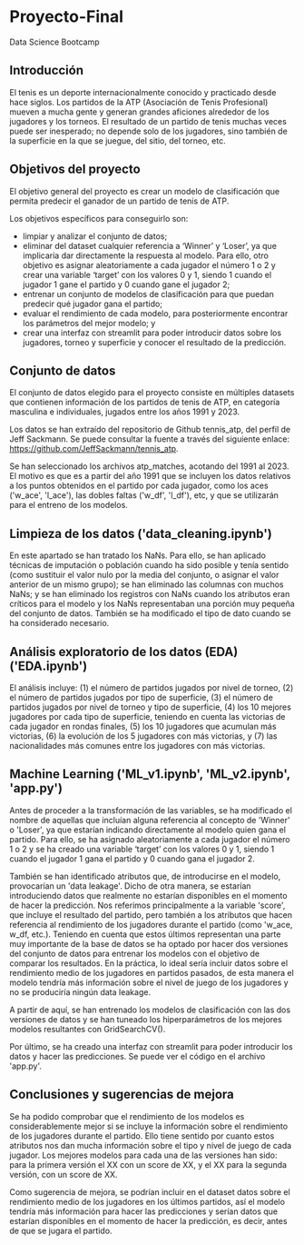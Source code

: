 # Proyecto-Final
Data Science Bootcamp

## Introducción 
El tenis es un deporte internacionalmente conocido y practicado desde hace siglos. Los partidos de la ATP (Asociación de Tenis Profesional) mueven a mucha gente y generan grandes aficiones alrededor de los jugadores y los torneos. El resultado de un partido de tenis muchas veces puede ser inesperado; no depende solo de los jugadores, sino también de la superficie en la que se juegue, del sitio, del torneo, etc.

## Objetivos del proyecto
El objetivo general del proyecto es crear un modelo de clasificación que permita predecir el ganador de un partido de tenis de ATP. 

Los objetivos específicos para conseguirlo son:
-	limpiar y analizar el conjunto de datos;
-	eliminar del dataset cualquier referencia a ‘Winner’ y ‘Loser’, ya que implicaría dar directamente la respuesta al modelo. Para ello, otro objetivo es asignar aleatoriamente a cada jugador el número 1 o 2 y crear una variable ‘target’ con los valores 0 y 1, siendo 1 cuando el jugador 1 gane el partido y 0 cuando gane el jugador 2;
-	entrenar un conjunto de modelos de clasificación para que puedan predecir qué jugador gana el partido; 
-	evaluar el rendimiento de cada modelo, para posteriormente encontrar los parámetros del mejor modelo; y 
-	crear una interfaz con streamlit para poder introducir datos sobre los jugadores, torneo y superficie y conocer el resultado de la predicción.
  
## Conjunto de datos
El conjunto de datos elegido para el proyecto consiste en múltiples datasets que contienen información de los partidos de tenis de ATP, en categoría masculina e individuales, jugados entre los años 1991 y 2023.

Los datos se han extraído del repositorio de Github tennis_atp, del perfil de Jeff Sackmann. Se puede consultar la fuente a través del siguiente enlace: https://github.com/JeffSackmann/tennis_atp. 

Se han seleccionado los archivos atp_matches, acotando del 1991 al 2023. El motivo es que es a partir del año 1991 que se incluyen los datos relativos a los puntos obtenidos en el partido por cada jugador, como los aces ('w_ace', 'l_ace'), las dobles faltas ('w_df', 'l_df'), etc, y que se utilizarán para el entreno de los modelos.

## Limpieza de los datos ('data_cleaning.ipynb')

En este apartado se han tratado los NaNs. Para ello, se han aplicado técnicas de imputación o población cuando ha sido posible y tenía sentido (como sustituir el valor nulo por la media del conjunto, o asignar el valor anterior de un mismo grupo); se han eliminado las columnas con muchos NaNs; y se han eliminado los registros con NaNs cuando los atributos eran críticos para el modelo y los NaNs representaban una porción muy pequeña del conjunto de datos. También se ha modificado el tipo de dato cuando se ha considerado necesario.

## Análisis exploratorio de los datos (EDA) ('EDA.ipynb')

El análisis incluye: (1) el número de partidos jugados por nivel de torneo, (2) el número de partidos jugados por tipo de superficie, (3) el número de partidos jugados por nivel de torneo y  tipo de superficie, (4) los 10 mejores jugadores por cada tipo de superficie, teniendo en cuenta las victorias de cada jugador en rondas finales, (5) los 10 jugadores que acumulan más victorias, (6) la evolución de los 5 jugadores con más victorias, y (7) las nacionalidades más comunes entre los jugadores con más victorias.

## Machine Learning ('ML_v1.ipynb', 'ML_v2.ipynb', 'app.py')
Antes de proceder a la transformación de las variables, se ha modificado el nombre de aquellas que incluían alguna referencia al concepto de 'Winner' o 'Loser', ya que estarían indicando directamente al modelo quien gana el partido. Para ello, se ha asignado aleatoriamente a cada jugador el número 1 o 2 y se ha creado una variable ‘target’ con los valores 0 y 1, siendo 1 cuando el jugador 1 gana el partido y 0 cuando gana el jugador 2.

También se han identificado atributos que, de introducirse en el modelo, provocarían un 'data leakage'. Dicho de otra manera, se estarían introduciendo datos que realmente no estarían disponibles en el momento de hacer la predicción. Nos referimos principalmente a la variable 'score', que incluye el resultado del partido, pero también a los atributos que hacen referencia al rendimiento de los jugadores durante el partido (como 'w_ace, w_df, etc.). Teniendo en cuenta que estos últimos representan una parte muy importante de la base de datos se ha optado por hacer dos versiones del conjunto de datos para entrenar los modelos con el objetivo de comparar los resultados. En la práctica, lo ideal sería incluir datos sobre el rendimiento medio de los jugadores en partidos pasados, de esta manera el modelo tendría más información sobre el nivel de juego de los jugadores y no se produciría ningún data leakage. 

A partir de aquí, se han entrenado los modelos de clasificación con las dos versiones de datos y se han tuneado los hiperparámetros de los mejores modelos resultantes con GridSearchCV(). 

Por último, se ha creado una interfaz con streamlit para poder introducir los datos y hacer las predicciones. Se puede ver el código en el archivo 'app.py'.

## Conclusiones y sugerencias de mejora
Se ha podido comprobar que el rendimiento de los modelos es considerablemente mejor si se incluye la información sobre el rendimiento de los jugadores durante el partido. Ello tiene sentido por cuanto estos atributos nos dan mucha información sobre el tipo y nivel de juego de cada jugador. Los mejores modelos para cada una de las versiones han sido: para la primera versión el XX con un score de XX, y el XX para la segunda versión, con un score de XX.

Como sugerencia de mejora, se podrían incluir en el dataset datos sobre el rendimiento medio de los jugadores en los últimos partidos, así el modelo tendría más información para hacer las predicciones y serían datos que estarían disponibles en el momento de hacer la predicción, es decir, antes de que se jugara el partido. 
